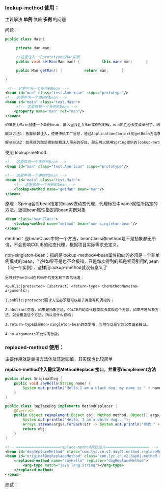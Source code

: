 ### lookup-method 使用：

主要解决 **单例** 依赖 **多例** 的问题

问题：

```java
public class Main{

     private Man man;   

     //这里注入一个prototype的Man实例
     public void setMan(Man man) {          this.man= man;      }

     public Man getMan() {          return man;      }

}
```

```xml
 <!-- 这里声明一个多例的bean -->
<bean id="man" class="test.American" scope="prototype"/> 
<!-- 这里声明一个单例的bean -->
<bean id="main" class="test.Main">  
     <!-- 这里依赖一个多例的bean -->   
    <property name="man" ref="man"/>   
</bean>  

如果我为Main创建一个单例bean，那么当我注入Man实例的时候，man属性也会变成单例了，跟我预期的效果不一样

解决方法1：放弃依赖注入，使用传统工厂思想，通过ApplicationContext的getBean方法获取Man的实例。但是缺点比较明显，跟Spring框架耦合了。

解决方法2：如果我仍然想得到依赖注入带来的好处，那么可以使用Spring提供的lookup-method来注入。

```

使用 lookup-method :

```xml
<!-- 这里声明一个多例的bean -->
<bean id="man" class="test.American" scope="prototype"/>  

<!-- 这里声明一个单例的bean -->    
<bean id="main" class="test.Main"> 
    <!-- 这里依赖一个多例的bean --> 
    <lookup-method name="getMan" bean="man"/>   
</bean>  
```



原理：Spring会对bean指定的class做动态代理，代理<lookup-method/>标签中name属性所指定的方法，返回bean属性指定的bean实例对象

```xml
<bean class="beanClass">
    <lookup-method name="method" bean="non-singleton-bean"/>
</bean>
```

method：是beanClass中的一个方法，beanClass和method是不是抽象都无所谓，不会影响CGLIB的动态代理，根据项目实际需求去定义。

non-singleton-bean：指的是lookup-method中bean属性指向的必须是一个非单例模式的bean，当然如果不是也不会报错，只是每次得到的都是相同引用的bean（同一个实例），这样用lookup-method就没有意义了

```properties
另外对于method在代码中的签名有下面的标准：

<public|protected> [abstract] <return-type> theMethodName(no-arguments);

1.public|protected要求方法必须是可以被子类重写和调用的；

2.abstract可选，如果是抽象方法，CGLIB的动态代理类就会实现这个方法，如果不是抽象方法，就会覆盖这个方法，所以没什么影响；

3.return-type就是non-singleton-bean的类型咯，当然可以是它的父类或者接口。

4.no-arguments不允许有参数。
```



### replaced-method  使用：

主要作用就是替换方法体及其返回值，其实现也比较简单

**replace-method注入需实现MethodReplacer接口，并重写reimplement方法**

```java
public class OriginalDog {
    public void sayHello(String name) {
        System.out.println("Hello,I am a black dog, my name is " + name);
    }
}
```

```java
public class ReplaceDog implements MethodReplacer {
    @Override
    public Object reimplement(Object obj, Method method, Object[] args) throws Throwable {
        System.out.println("Hello, I am a white dog...");
        Arrays.stream(args).forEach(str -> System.out.println("参数:" + str));
        return obj;
    }
}
```

```xml
<!-- ====================replace-method属性注入==================== -->
<bean id="dogReplaceMethod" class="com.lyc.cn.v2.day01.method.replaceMethod.ReplaceDog"/>
<bean id="originalDogReplaceMethod" class="com.lyc.cn.v2.day01.method.replaceMethod.OriginalDog">
    <replaced-method name="sayHello" replacer="dogReplaceMethod">
        <arg-type match="java.lang.String"></arg-type>
    </replaced-method>
</bean>
```

测试：



